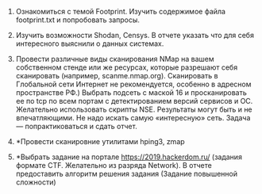 1. Ознакомиться с темой Footprint. Изучить содержимое файла footprint.txt и попробовать
запросы.

2. Изучить возможности Shodan, Censys. В отчете указать что для себя интересного выяснили о
данных системах.

3. Провести различные виды сканирования NMap на вашем собственном стенде или же
ресурсах, которые разрешают себя сканировать (например, scanme.nmap.org). Сканировать в
Глобальной сети Интернет не рекомендуется, особенно в адресном пространстве РФ.) Выбрать
подсеть с маской 16 и просканировать ее по tcp по всем портам с детектированием версий
сервисов и ОС. Желательно использовать скрипты NSE.
Результаты могут быть и не впечатляющими. Не надо искать самую «интересную» сеть. Задача —
попрактиковаться и сдать отчет.

5. *Провести сканировние утилитами hping3, zmap
6. *Выбрать задание на портале https://2019.hackerdom.ru/ (задания формате CTF. Желательно
из разряда Network). В отчете предоставить алгоритм решения задания (Задание повышенной сложности)